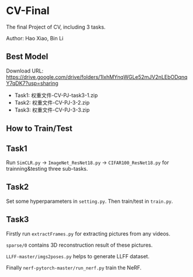 # CV-Final



The final Project of CV, including 3 tasks.

Author: Hao Xiao, Bin Li

## Best Model
Download URL: https://drive.google.com/drive/folders/1IxhMYnqWGLe52mJV2nLEbODqnqY7qDK7?usp=sharing

- Task1: 权重文件-CV-PJ-task3-1.zip
- Task2: 权重文件-CV-PJ-3-2.zip
- Task3: 权重文件-CV-PJ-3-3.zip


## How to Train/Test
 ## Task1
 Run `SimCLR.py` ->  `ImageNet_ResNet18.py` ->  `CIFAR100_ResNet18.py`  for trainning&testing three sub-tasks.

 ## Task2
 Set some hyperparameters in `setting.py`.
 Then train/test in `train.py`.

 ## Task3

Firstly run `extractFrames.py` for extracting pictures from any videos.

`sparse/0` contains 3D reconstruction result of these pictures.

`LLFF-master/imgs2poses.py` helps to generate LLFF dataset.

Finally `nerf-pytorch-master/run_nerf.py` train  the NeRF.